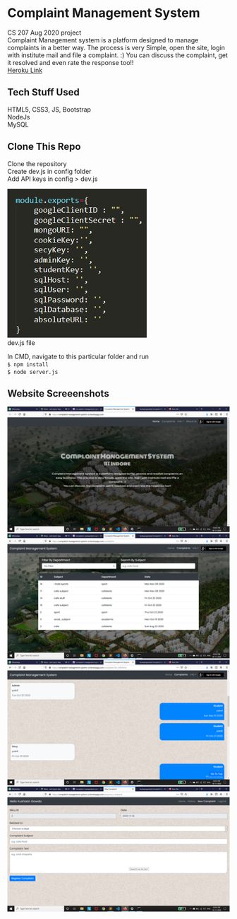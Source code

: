 # Complaint Management System
CS 207 Aug 2020 project   
Complaint Management system is a platform designed to manage complaints in a better way. The process is very Simple, open the site, login with institute mail and file a complaint. :)
You can discuss the complaint, get it resolved and even rate the response too!!   
[Heroku Link](https://complaint-management-system-cs.herokuapp.com/)   
  
## Tech Stuff Used
HTML5, CSS3, JS, Bootstrap   
NodeJs   
MySQL
  
## Clone This Repo
Clone the repository  
Create dev.js in config folder    
Add API keys in config > dev.js    
     
![dev.js file](stuff/dev_file.png)   
dev.js file   

In CMD, navigate to this particular folder and run   
`$ npm install`   
`$ node server.js`   
  
## Website Screeenshots    
![index page](stuff/1.png)   
![complaints page](stuff/2.png)      
![chat page](stuff/3.png)  
![new complaints page](stuff/4.png)    
